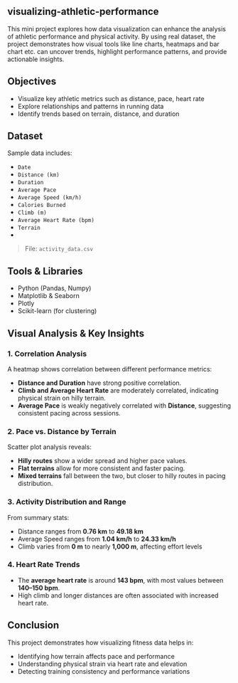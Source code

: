 ## visualizing-athletic-performance
This mini project explores how data visualization can enhance the analysis of athletic performance and physical activity. By using real dataset, the project demonstrates how visual tools like line charts, heatmaps and bar chart etc. can uncover trends, highlight performance patterns, and provide actionable insights.

## Objectives
- Visualize key athletic metrics such as distance, pace, heart rate
- Explore relationships and patterns in running data
- Identify trends based on terrain, distance, and duration

## Dataset
Sample data includes:
- `Date`
- `Distance (km)`
- `Duration`
- `Average Pace`
- `Average Speed (km/h)`
- `Calories Burned`
- `Climb (m)`
- `Average Heart Rate (bpm)`
- `Terrain`
- 
>  File: `activity_data.csv`

## Tools & Libraries
- Python (Pandas, Numpy)
- Matplotlib & Seaborn
- Plotly
- Scikit-learn (for clustering)

## Visual Analysis & Key Insights

### 1. Correlation Analysis
A heatmap shows correlation between different performance metrics:
- **Distance and Duration** have strong positive correlation.
- **Climb and Average Heart Rate** are moderately correlated, indicating physical strain on hilly terrain.
- **Average Pace** is weakly negatively correlated with **Distance**, suggesting consistent pacing across sessions.

### 2. Pace vs. Distance by Terrain
Scatter plot analysis reveals:
- **Hilly routes** show a wider spread and higher pace values.
- **Flat terrains** allow for more consistent and faster pacing.
- **Mixed terrains** fall between the two, but closer to hilly routes in pacing distribution.

### 3. Activity Distribution and Range
From summary stats:
- Distance ranges from **0.76 km** to **49.18 km**
- Average Speed ranges from **1.04 km/h** to **24.33 km/h**
- Climb varies from **0 m** to nearly **1,000 m**, affecting effort levels

### 4. Heart Rate Trends
- The **average heart rate** is around **143 bpm**, with most values between **140–150 bpm**.
- High climb and longer distances are often associated with increased heart rate.


## Conclusion
This project demonstrates how visualizing fitness data helps in:
- Identifying how terrain affects pace and performance
- Understanding physical strain via heart rate and elevation
- Detecting training consistency and performance variations
